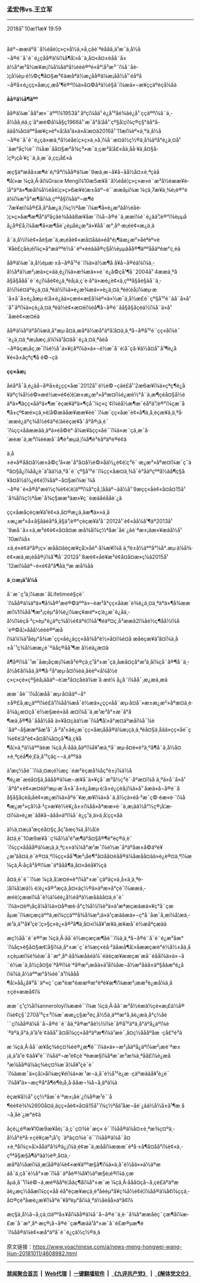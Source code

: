 ### 孟宏伟vs.王立军
------------------------

<div class="published">
 <span class="date" title="ä¸­å½æ¶é´">
  <time datetime="2018-10-11T19:59:23+08:00">
   2018å¹´10æ11æ¥ 19:59
  </time>
 </span>
</div>
<br/>
<div class="wsw">
 <p>
  åäº¬ææäºå¨å½éåè­¦ç»ç»å½ä¸»å¸­çâè´ªèåå­â,ä¹æ¯ä¸­å½å¬å®é¨å¯é¨é¿çå­å®ä¼ï¼å¶å¦»å¨ä¸å¤«å¤±èåå¨å±ä½å°æ³å½æ¥æ¡ï¼å¼åäºå½éèè®ºé«åº¦å³æ³¨ï¼å¨åè­¦çå¼èµ·è½©ç¶å¤§æ³¢ãæåªä½æ¿å­å®ä¼æ¡åå½å¹´éåºå¬å®å±é¿çç«åæ¡ç¸æå¹¶è®ºï¼ä»å¤©åªä½è§å¯ï¼æä»¬æ¥ççäºèçå¼åã
 </p>
 <p>
  <strong>
   å­å®ä¼å¶äºº
  </strong>
 </p>
 <p>
  å­å®ä¼æ¯åå°æ»¨äººï¼1953å¹´åºçï¼åä¹ è¿å¹³åé¾ãè¿å¹´ççäººï¼å¨ä¸­å½åå¸éä¸ç´å°æé©å¼å§ç1966å¹´æ¯å°å­¦å­å¹´çº§å­¦çï¼ç®ç§°âå°å­âãå¾å¤äººåæ¥ç»èº«å­¦åä¹ä»ä»å¦æ­¤ã2016å¹´11æï¼èº«ä¸ºä¸­å½å¬å®é¨å¯é¨é¿çä»æä¸ºå½éåè­¦ç»ç»ä¸»å¸­ï¼å¨æ­¤ä½ç½®ä¸å¾äºå°è¿ä¸¤å¹´ãæ°åç½è¯´ï¼å­æ¯åå¤§æ³å¾ç³»æ¯ä¸çæ³å­¦å£«åä¸­åå·¥ä¸å¤§å­¦ç®¡çå·¥ç¨ä¸ä¸æ¯ä¸çç¡å£«ã
 </p>
 <p>
  æç§äºæåå±æ¶é´é¡ºåºï¼å­å®ä¼æ¯9æä¸æ¬å¥å¬åå½å¤±è¸ªçãå¶å¦»æ ¼çä¸Â·å­ï¼Grace Mengï¼10æ5æ¥å¨å½éåè­¦ç»ç»æ»é¨æ³å½éææ¥è­¦å°äºä»¶æåï¼å½éåè­¦ç»ç»6æ¥è¦æ±åäº¬è¯´ææåµï¼æ ¼çä¸7æ¥ä¸¾è¡è®°èä¼ï¼æ°å°æ¶åï¼ä¸­çºªå§ï¼åäº¬æ¶é´7æ¥æï¼å®£å¸å°å­æ¿ä¸ï¼ç½ªåæ¯ï¼æ¶å«è¿æ³ãå½éåè­¦ç»ç»åæ¶æ¶å°äºå­çâè¾åâã8æ¥åæ¨ï¼å¬å®é¨ä¸ææï¼é¨é¿ãä¹¦è®°ï¼èµµåå¿å®£å¸ï¼å­æ¶å«æ¶åè´¿èµåè¿æ³ä»¥åå¨æ°¸åº·æ¡èè¢«æ¿ä¸ã
 </p>
 <p>
  å¨ä¸­å½ï¼è¢«åè§æ¯ä¸æ¡éåè¢«æå¤åãä»éå°é¡¶ãæ¿æ²»åèªèº«è´¥åè£çåè¡éï¼ç»å°æäººè½å¨èº«èéãâå®ç§å½èµµâåå®¶äººååäºéæ°ç¸èã
 </p>
 <p>
  å­å®ä¼æ¯ä¸­å½èµæ·±å¬å®å¹²é¨ï¼ä»ä½æ¶å å¥å¬å®éä¼ï¼ä¸­å½åªä½æ²¡æä»ç»ãä¸è¿ï¼ä»æ¾æä»»é¨é¿å©çå¹¶å¨2004å¹´4ææä¸ºåå§å§ååå¯é¨é¿ï¼åé¢è¿ä¸ªèå¡ä¸ç´è·å°ä»æè¿è¢«ä¸­çºªå§åè§ãå¨ä¸­å½ï¼é¤äºè¿ä¸¤ä¸ªèä½ï¼ä»è¿æ¾æä»»è¿ä¸¤ä¸ªéè¦èå¡ï¼æµ·æ´å±å¯å±é¿åæµ·è­¦å±é¿ãä»çæé«æ­£å¼èº«ä»½æ¯ä¸­å½æ­£é¨çº§å¹²é¨ãå¨å»å¹´å¹´åºï¼ä»çè¿ä¸¤ä¸ªèä½è¢«æ¤éï¼èå¶å¬å®é¨åå§å§åçèä½ï¼å¨ä»å¹´åæè¢«æ¤éã
 </p>
 <p>
  å­å®ä¼åºäºåï¼æä¸å°æµ·å¤ä¸­æåªä½æå°äºå¦å¤ä¸ä¸ªå¬å®å¹²é¨çç«åï¼è¯´è¿ä¸¤ä¸ªæ¡å­æç¸ä¼¼ä¹å¤ãå¨è¿ä¸¤ä¸ªâèå¬å®âçæ¡å­ç¸æ¯ï¼é½å¯ä»¥çåºï¼ä»ä»¬é½æ¯å¨è­¦å¯çå·¥ä½å¤å¹´å¹¶è¿å¥é«å±åçªç¶å é©¬çã
 </p>
 <p>
  <strong>
   çç«åæ¡
  </strong>
 </p>
 <p>
  åéåºå¯å¸é¿ãå¬å®å±é¿çç«åæ¯2012å¹´è½é©¬çãé£å¹´2æ6æ¥ï¼ä»çªç¶è¿å¥äºç¾å½é©»æé½æ»é¢é¦è¦æ±æ¿æ²»åºæ¤ï¼é¿æè½°å¨ä¸æ¶çéå¤§å½éäºä»¶ãçç«åäºä»¶æ¯èçæ¥äºä»¶çå¯¼ç«ç´¢ï¼èå½æ¶æ¯éåºä¹¦è®°ï¼çæ¯å¶å±çº¢æé»çä¸»è¦å©æãåæ¥ææ¥éè¯´ï¼æ¯çç«åæ¯è¢«å¶ä¸å¸èçæ¥ä¸ä¸ªå·´ææè¿äºç¾å½é¢äºé¦ãèèçæ¥å¨åº­å®¡ä¸­è¯´ï¼çç«åâææâä¸äºä»èå©è°·å¼æ¥ãçç«åè¯´ï¼ä»æ¨çä¸æ¯å·´æèæ¯ä¸æ³ï¼ééæå¨å¶è³æµä¸ï¼å¶è³èåºäºé®é¢ã
 </p>
 <p>
  ä¸­å±é«å®åå¤å½æ±å©ç¹å«æ¯å°å¤å½é©»åä½¿é¢é¦ç³è¯·æ¿æ²»åºæ¤ï¼æ¯ç¯äºå¤§å¿ï¼åå¿è¯ä¹ãä½ä¸ºå¯é¨çº§å¹²é¨ï¼çç«åæ­¤ä¸¾å¯è°åäºçºªå½ãå¶ç§å¥å¤å½ä½¿é¢é¦ï¼åäº¬å¤§æï¼æ´¾å¬å®é¨é«å®å°æé½ç¾é¢é¦è¦äººï¼å°çå¸¦ååäº¬ãå½å¹´9æçç«åè¢«å¤å¤15å¹´å¾åï¼ç½ªåæ¯å¾ç§ææ³ãæ»¥ç¨èæãåéååè´¿ã
 </p>
 <p>
  çç«åæ­åçèçæ¥ä¹è¢«ä¸­å¤®æ¿ä¸ãæ¶ä»»ä¸­å±æ¿æ²»å±å§åãéåºå¸å§ä¹¦è®°çèçæ¥ä¹å¨2012å¹´è¢«åå¼å¹¶äº2013å¹´9æå¨å±±ä¸æ³é¢è¢«å¤å¤æ æå¾åï¼ç½ªåæ¯åè´¿ãè´ªæ±¡ãæ»¥æãå½å¹´10æï¼å±±ä¸é«é¢äºå®¡ç»´æåå¤ãèçæ¥çå¦»å­è°·å¼æ¥ï¼å ä¸ºè±å½äººå°¼å°.æµ·ä¼å¾·è¢«æä¸æ¡èåå®¡ï¼å¹¶å¨2012å¹´8æè¢«åè¥æ³é¢å¤å¤æ­»ç¼ã2015å¹´12æï¼åäº¬é«é¢å°å¶åä¸ºæ æå¾åã
 </p>
 <p>
  <strong>
   ä¸¤æ¡ä¹å¼å
  </strong>
 </p>
 <p>
  å¨æ¨ç¹ä¸ï¼ææ¨åLifetimeè§çè¯´ï¼å­å®ä¼äºä»¶å¾å®¹æè®©äººä»¬èæ³å°çç«åãæ¯è¾è¿ä¸¤ä¸ªäºä»¶å¾æææï¼1ï¼å­å¹¶æ²¡çèµ°å¾è¿ï¼æç¥æéº»ç¦è¿æ¯è¿åä¸­å½ï¼èçå·²ç»èµ°è¿äºç¾å½é¢äºé¦ï¼å¹¶éäº¤ç¸å³ææã2ï¼å­è½ç¶åå½ï¼å´è®©å¦»å­åå½éèè®ºæåï¼ä¼¼ä¹åèµ°å¾æ¯çç«åè¿ãçç«åå¾å°è½»å¤ï¼é¤å æ­åèçæ¥ä¹å¤ï¼ä¸­å±å¯¹ç¾å½ææ¿è¯ºãå­ç®åå¹¶æ å½éä¿æ¤ã
 </p>
 <p>
  å¶å®ï¼å¯¹æ¯å­æ¡åçæ¡ï¼æå³é®çä¸ç¹å°±æ¯çä¸å­æå¤çå°æ¹ä¸åï¼çå¨å®¶å¨ä¸­å½å¢åï¼å­ä¸å®¶å·²å°æµ·å¤ï¼èä¸åèèº«å¼å½éç»ç»çé«çº§èå¡ãåäº¬è¦æ³å¤çåèä¼æ´å æé¼ å¿å¨ï¼åå¯¸æ¿æä¸æã
 </p>
 <p>
  ææ¨åè¯´ï¼å¦æå­å¨æµ·å¤åäº¬å°±å®£å¸æ¿äººï¼é£ä¹ï¼å­å¾æå¯è½æä»¿çç«åå¨æµ·å¤å¯»æ±æ¿æ²»åºæ¤ä¸è·å¾ä¿æ¤çå¯è½æ§æé«ãå æ­¤ï¼å¯ä¸æ¹æ³å°±æ¯å°å¶æä¸å®¶å¨ååå½åå ä»¥å¤çãä½æ¯ï¼å¶å¦»å°æ­¤äºæåï¼å¯¼è´åäº¬å§ææªåæ¹å¯¸å·²ä¹±ãè¿æ¯çç«åæ¡åå­å®ä¼æ¡çä¸ä¸ªéå¤§ä¸åãä»çç«åé¯ç¾é¢é¦å°è¢«å¤åï¼å¤çå¹¶ä¸ç¥å¶å¦»ä¸ºä½äººãèæ ¼çä¸Â·å­åä¸åäºï¼å¥¹æä¸ºå¨æµ·å¤é«è°ä¸ºå¶å¨ä¸­å½å¤±è¸ªçéå¶é¸£ä¸å¹³çâç¬¬ä¸äººâã
 </p>
 <p>
  ä¹æç½åè¯´ï¼ä¸¤æ¡é½æç ´éæ²èçæå¾åç°è±¡ï¼ä½å¶è¿æ¯æéå¤§ä¸åãå­å®ä¼æ¬æ¥å¯ä»¥çå¨æ³å½ç³è¯·åºæ¤ï¼å ä¸ºä»å¨å»å¹´åºå°±è¢«æ¤éäºæµ·æ´å±å¯å±é¿åæµ·è­¦å±é¿çèå¡ï¼ä»å¹´åæä»å¬å®é¨åå§å§åçèå¡åè¢«æ¿æï¼ä»åºè¯¥æ¸æ¥ï¼ä»å¨ä¸­å½çä»éå·²æ¯ç©·éæ«è·¯ï¼å¶æ¿æ²»çå½å·²ç»æ¥è½è¥¿å±±ï¼åå»åªææ­»è·¯ä¸æ¡ãä½å°½ç®¡å¦æ­¤ï¼ä»è¿æ¯âå¥å¬âåå»äºï¼å¨è¿ç¹ä¸ä»ä¸å¦çç«åã
 </p>
 <p>
  ä½ä¸¤æ¡ä¹æçéå¤§ç¸åç¹ãæç¾ä¸­å½å­¦èå¤ä¸è¯10æ9æ¥å¨ç¾å½ä¹é³æ¶äºå¤§å®¶è°èç®ä¸è¯´ï¼çç«ååå­å®ä¼æ¡ä¸ä¸ªç±»ä¼¼å°æ¹æ¯ï¼é½æ¯åºäºåæ±å©äºè¥¿æ¹ãå¤ä¸è¯è®¤ä¸ºï¼çç«åå¹¶æ²¡åè¶³å¤åå¤èå­å®ä¼åæåå¤ãä»è¿è®¤ä¸ºï¼æ ¼çä¸Â·å­çå³å®ï¼æ¯äºååå¶ä¸å¤«åéå¥½çã
 </p>
 <p>
  å¤ä¸è¯è¯´ï¼æ ¼çä¸å¦æ­¤é«è°ï¼å°±æ¯ç­äºâç»ä¸­å±ä¸ä¸ªè­¦åï¼å¦æä½ è¦è¿«å®³æçä¸å¤«ãç½®ä»äºæ­»å°çè¯ï¼ææä¸­æéè¦çææï¼å¯è½ä¼éè¿å½éåªä½æåãâå¤ä¸è¯è¯´ï¼ä»¤è®¡åçå¼å¼ä»¤å®æè·å°ç¾å½ï¼è³ä»ä¹æªæçæãæä»¥ç°å¨çæåµæ¯ï¼æçæçäººä¸æï¼ççäººå¾å¾æ²¡ä»ä¹çæãâæä»¬ç°å¨åæ¯å¸æï¼å¦æä¸­æ¹ä¸ä¹°å¥¹çè´¦ç»§ç»­è¿«å®³å¶ä¸å¤«ï¼å¥¹æ¥ä¸æ¥æå¯è½æåºçæãâ
 </p>
 <p>
  æç½åå¨è¯è®ºæ ¼çä¸Â·å­å¯è½æçæçæ¶åè¯´ï¼ä¸ä¸ªå¬å®é¨å¯é¨é¿æ³åæ°´ï¼åç»è§å¤§æ¢¦å§ï¼ä¸å°±æ¯ç¯è¾æç«èå·²ãå­æå¶å¦»å­ææçæè°è½å½±åä¸­å±çèµæï¼é¾éæ¯å¨æ°¸åº·ãå¾æåãé­ä¼¯éãèçæ¥ææçæ´æå¨èååï¼ä»ä»¬å¨é½æ¯ä¸­å½çå¤§è´ªå®ï¼è´ªå®æ²¡æåä»ä¹åï¼åæ¬å½æ°åãå±äº§åãæ°è¿åï¼ï¼ä¸­å½äººæ°å¾èè¯ä¹ï¼å­åå¶å¦»å­å¿å¥³å¨äº«ç¨çæ°èæ°èææ®æ°èªè¥æ¶ï¼ææ²¡ææ³è¿æ­å¼ä¸­å±çé»ææå¢ï¼
 </p>
 <p>
  ææ¨ç¹ç½åï¼anneroloyï¼ææè¯´ï¼æ ¼çä¸Â·å­å¨æ³å½éæä½çé«æ¡£ä½å®ï¼é¢ç§¯270å¹³ç±³ï¼æ¯ææ¿ç§æ³éç¸å½5ä¸äººæ°å¸ãè¿æä¸å°ç½åè´¨çï¼å­å®ä¼å¨å¬å®é¨é¨åä¸ºå®æ°åè½½ï¼è¯å®å¹²äºä¸å°äºå¿äºï¼è´ªäºä¸å°ä¸ä¹ä¹è´¢ãå­å¹´å¤åï¼çç«ååºäºæ¶ï¼ä¹æè¯¸å¤ç½åååºåæ ·çå£°é³ã
 </p>
 <p>
  æ ¼çä¸Â·å­å¨æ¥åç¾èç¤¾éè®¿æ¶è¯´ï¼ä»ä»¬æ²¡åäºå¿äºï¼æ²¡æè´ªæ±¡ä¸ä¹ä¹è´¢ãå¥¹è¯´ï¼åäº¬æ¹é¢çè´ªèææ§ï¼åªæ¯æ³æ¾ä¸ªåå£ï¼é¿æå³æ¼å­å®ä¼ãç¾èç¤¾æ´å¼å¥¹çè¯è¯´ï¼âææ¯ä»çå¦»å­ï¼æç¥éï¼ä»æ ¹æ¬ä¸å¯è½å¹²è¿æ ·çäºæãâå¥¹è¿è¯´ï¼å¥¹ä»¬æç®å°å¶é¶è¡å¸å·åå­æ¬¾å¬å¸äºä¼ã
 </p>
 <p>
  èçæ¥å½å¹´çç½ªåæ¯è´ªæ±¡åè´¿ï¼å®æ¹è¯´å¶éé¢è¾¾2600å¤ä¸ãçç«åè¢«å¤å15å¹´ï¼ç½ªåä¹åæ¬åè´¿ãä½å½å±å¹¶æ å¬å¸åè´¿æ°é¢ã
 </p>
 <p>
  åçé¡¿é®æ¥10æ9æ¥åè¡¨ä¸ç¯ç¤¾è¯æç« è¯´ï¼å­å®ä¼å¤±è¸ªæ¾ç¤ºä¸­å½å°èªå·±çè¥çæ³¡å¹ç ´äºãç¤¾è¯è¯´ï¼å­å®ä¼å¨å¤±è¸ªåï¼ç»å¦»å­åäºå¾®ä¿¡ï¼ä¸é¢æ¯ä¸æåå­ï¼æææ¯èªå·±å¶å¤åå°ï¼è¢«ä¸­çºªå§æ§å¶äºãä½è®¸å¤ä¸­æåªä½åæï¼ä¸æ¦å­å®ä¼è¢«æ¥äººæ§å¶ï¼ä»ä¸å¯è½åä»»ä½äºæãå¯ä¸çå¯è½å°±æ¯ï¼å¨äºåè®¾å¥½äºæ§è¡é®ï¼ä¸çæåµä¸å¯¹ï¼é©¬ä¸æé®ååºè­¦åãç¶åï¼å°±æ¯æ ¼çä¸Â·å­åå¤çå¬å¸çé£äºäºæãè¿æç½ååæï¼çç«åå é­å°èçæ¥æçä¸è³åèèµ°å¥ç¾å½é¢é¦ï¼å­å®ä¼å¢ï¼ççä¸­å¤®çè³åæè¿æ¥ï¼åºè¯¥åºèµ°åï¼ä¸ºä½åèåå»äºå¢ï¼
 </p>
 <p>
  æç§ä¸­å½å¬å¸çä¸¤äººå±¥åï¼å­å®ä¼å¨å¬å®é¨ä¸è·¯å¾å°ææåéç¨çæ¶åï¼æ­£æ¯å¨æ°¸åº·æç®¡å¬å®é¨çæ¶æãä¹å°±æ¯å¨é£æ®µæ¶é´ï¼å­å®ä¼è¢«æå°äºå¯é¨é¿çä½ç½®ä¸ã
 </p>
</div>

原文链接：https://www.voachinese.com/a/news-meng-hongwei-wang-lijun-20181011/4608982.html


------------------------
#### [禁闻聚合首页](https://github.com/gfw-breaker/banned-news/blob/master/README.md) &nbsp;|&nbsp; [Web代理](https://github.com/gfw-breaker/open-proxy/blob/master/README.md) &nbsp;|&nbsp;  [一键翻墙软件](https://github.com/gfw-breaker/nogfw/blob/master/README.md) &nbsp;|&nbsp; [《九评共产党》](https://github.com/gfw-breaker/9ping.md/blob/master/README.md#九评之一评共产党是什么) &nbsp;|&nbsp; [《解体党文化》](https://github.com/gfw-breaker/jtdwh.md/blob/master/README.md#绪论)